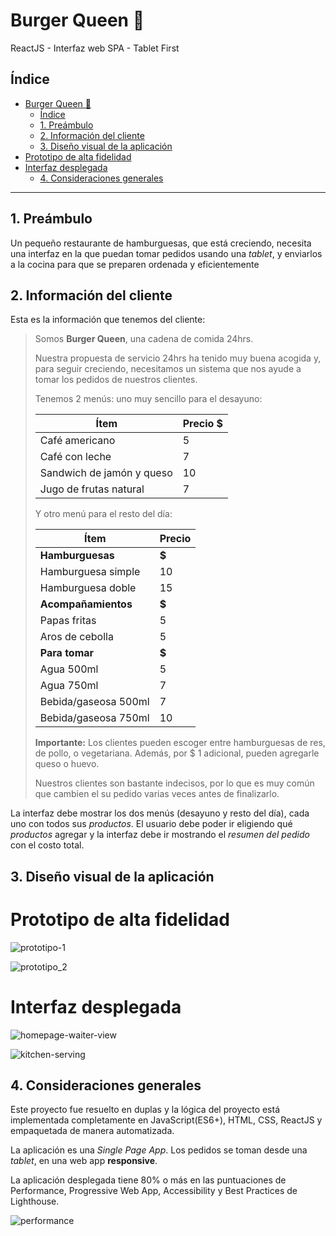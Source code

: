 # Burger Queen :hamburger:
ReactJS - Interfaz web SPA - Tablet First

## Índice

- [Burger Queen :hamburger:](#burger-queen-hamburger)
  - [Índice](#índice)
  - [1. Preámbulo](#1-preámbulo)
  - [2. Información del cliente](#2-información-del-cliente)
  - [3. Diseño visual de la aplicación](#3-diseño-visual-de-la-aplicación)
- [Prototipo de alta fidelidad](#prototipo-de-alta-fidelidad)
- [Interfaz desplegada](#interfaz-desplegada)
  - [4. Consideraciones generales](#4-consideraciones-generales)
***

## 1. Preámbulo

Un pequeño restaurante de hamburguesas, que está creciendo, necesita una
interfaz en la que puedan tomar pedidos usando una _tablet_, y enviarlos
a la cocina para que se preparen ordenada y eficientemente

## 2. Información del cliente

Esta es la información que tenemos del cliente:

> Somos **Burger Queen**, una cadena de comida 24hrs.
>
> Nuestra propuesta de servicio 24hrs ha tenido muy buena acogida y, para
> seguir creciendo, necesitamos un sistema que nos ayude a tomar los pedidos de
> nuestros clientes.
>
> Tenemos 2 menús: uno muy sencillo para el desayuno:
>
> | Ítem                      |Precio $|
> |---------------------------|------|
> | Café americano            |    5 |
> | Café con leche            |    7 |
> | Sandwich de jamón y queso |   10 |
> | Jugo de frutas natural              |    7 |
>
> Y otro menú para el resto del día:
>
> | Ítem                      |Precio|
> |---------------------------|------|
> |**Hamburguesas**           |   **$**   |
> |Hamburguesa simple         |    10|
> |Hamburguesa doble          |    15|
> |**Acompañamientos**        |   **$**   |
> |Papas fritas               |     5|
> |Aros de cebolla            |     5|
> |**Para tomar**             |   **$**   |
> |Agua 500ml                 |     5|
> |Agua 750ml                 |     7|
> |Bebida/gaseosa 500ml       |     7|
> |Bebida/gaseosa 750ml       |     10|
>
> **Importante:** Los clientes pueden escoger entre hamburguesas de res,
> de pollo, o vegetariana. Además, por $ 1 adicional, pueden agregarle queso
> o huevo.
>
> Nuestros clientes son bastante indecisos, por lo que es muy común que cambien
>el su pedido varias veces antes de finalizarlo.

La interfaz debe mostrar los dos menús (desayuno y resto del día), cada uno
con todos sus _productos_. El usuario debe poder ir eligiendo qué _productos_
agregar y la interfaz debe ir mostrando el _resumen del pedido_ con el
costo total.

## 3. Diseño visual de la aplicación

# Prototipo de alta fidelidad


![prototipo-1](src/assets/img/prototipo/prototipo_1.png)

![prototipo_2](src/assets/img/prototipo/prototipo_2.png)


# Interfaz desplegada

![homepage-waiter-view](src/assets/img/interfaz/homepage_waiter_view.png)

![kitchen-serving](src/assets/img/interfaz/kitchenview_to_serve_list.png)

## 4. Consideraciones generales

Este proyecto fue resuelto en duplas y la lógica del proyecto está implementada completamente 
en JavaScript(ES6+), HTML, CSS, ReactJS y empaquetada de manera automatizada.

La aplicación es una _Single Page App_. Los pedidos se toman desde una
_tablet_, en una web app **responsive**.

La aplicación desplegada tiene 80% o más en las puntuaciones de
Performance, Progressive Web App, Accessibility y Best Practices de Lighthouse.


![performance](src/assets/img/interfaz/performance_burger_queen.png)
